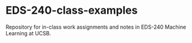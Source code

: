 # EDS-240-class-examples
Repository for in-class work assignments and notes in EDS-240 Machine Learning at UCSB.
